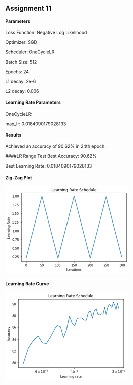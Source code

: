 ## Assignment 11

#### Parameters
Loss Function: Negative Log Likelihood

Optimizer: SGD

Scheduler: OneCycleLR

Batch Size: 512

Epochs: 24

L1 decay: 2e-6

L2 decay: 0.006

#### Learning Rate Parameters
OneCycleLR:

max_lr: 0.0184090179028133

#### Results
Achieved an accuracy of 90.62% in 24th epoch.

####LR Range Test
Best Accuracy: 90.62%

Best Learning Rate: 0.0184090179028133

#### Zig-Zag Plot
![Alt Text](https://github.com/srivatsanmurugan96/Extensive-Vision-Program-5.0/blob/master/S11/ZigZagPlot.png)

#### Learning Rate Curve
![Alt Text](https://github.com/srivatsanmurugan96/Extensive-Vision-Program-5.0/blob/master/S11/Lr_plot.png)

